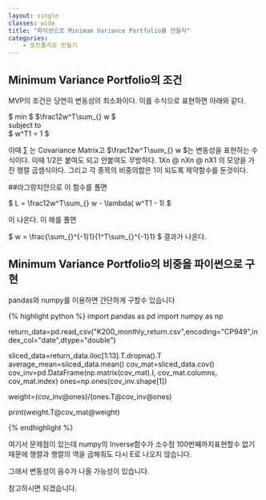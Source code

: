 ```yaml
---
layout: single
classes: wide
title: "파이썬으로 Minimum Variance Portfolio를 만들자"
categories:
    - 포트폴리오 만들기
---
```


## Minimum Variance Portfolio의 조건
MVP의 조건은 당연히 변동성의 최소화이다. 이를 수식으로 표현하면 아래와 같다.

$ min $  $\frac12w^T\sum_{} w $   
 subject to  
$ w^T1 = 1 $  

이때 $\sum_{}$ 는 Covariance Matrix고 $\frac12w^T\sum_{} w $는 변동성을 표현하는 수식이다. 이때 1/2은 붙여도 되고 안붙여도 무방하다.   1Xn @ nXn @ nX1 의 모양을 가진 행렬 곱셈식이다.
그리고 각 종목의 비중의합은 1이 되도록 제약함수를 둔것이다.

##라그랑지안으로 이 함수를 풀면

$ L = \frac12w^T\sum_{} w - \lambda( w^T1 - 1) $  

이 나온다. 이 해를 풀면 

$ w = \frac{\sum_{}^{-1}1}{1^T\sum_{}^{-1}1} $ 결과가 나온다.
## Minimum Variance Portfolio의 비중을 파이썬으로 구현
pandas와 numpy를 이용하면 간단하게 구할수 있습니다

{% highlight python %}
import pandas as pd
import numpy as np

return_data=pd.read_csv("K200_monthly_return.csv",encoding="CP949",index_col="date",dtype="double")

sliced_data=return_data.iloc[1:13].T.dropna().T
average_mean=sliced_data.mean()
cov_mat=sliced_data.cov() 
cov_inv=pd.DataFrame(np.matrix(cov_mat).I, cov_mat.columns, cov_mat.index)
ones=np.ones(cov_inv.shape[1])


weight=(cov_inv@ones)/(ones.T@cov_inv@ones)

print(weight.T@cov_mat@weight)

{% endhighlight %}

여기서 문제점이 있는데 numpy의 Inverse함수가 소수점 100번째까지표현할수 없기때문에 행렬과 행렬의 역을 곱해줘도 다시 E로 나오지 않습니다.

그래서 변동성이 음수가 나올 가능성이 있습니다.

참고하시면 되겠습니다.
